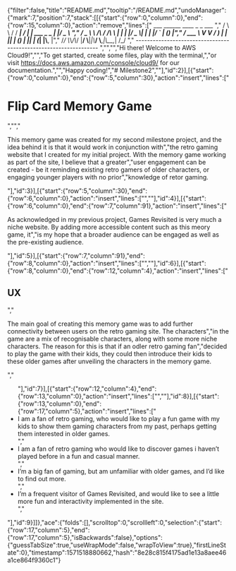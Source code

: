 {"filter":false,"title":"README.md","tooltip":"/README.md","undoManager":{"mark":7,"position":7,"stack":[[{"start":{"row":0,"column":0},"end":{"row":15,"column":0},"action":"remove","lines":["         ___        ______     ____ _                 _  ___  ","        / \\ \\      / / ___|   / ___| | ___  _   _  __| |/ _ \\ ","       / _ \\ \\ /\\ / /\\___ \\  | |   | |/ _ \\| | | |/ _` | (_) |","      / ___ \\ V  V /  ___) | | |___| | (_) | |_| | (_| |\\__, |","     /_/   \\_\\_/\\_/  |____/   \\____|_|\\___/ \\__,_|\\__,_|  /_/ "," ----------------------------------------------------------------- ","","","Hi there! Welcome to AWS Cloud9!","","To get started, create some files, play with the terminal,","or visit https://docs.aws.amazon.com/console/cloud9/ for our documentation.","","Happy coding!","# Milestone2",""],"id":2}],[{"start":{"row":0,"column":0},"end":{"row":5,"column":30},"action":"insert","lines":["<h1>Flip Card Memory Game</h1>","","<p>This memory game was created for my second milestone project, and the idea behind it is that it would work in conjunction with","the retro gaming website that I created for my initial project. With the memory game working as part of the site, I believe that a greater","user engagement can be created - be it reminding existing retro gamers of older characters, or engaging younger players with no prior","knowledge of retor gaming.</p>"],"id":3}],[{"start":{"row":5,"column":30},"end":{"row":6,"column":0},"action":"insert","lines":["",""],"id":4}],[{"start":{"row":6,"column":0},"end":{"row":7,"column":91},"action":"insert","lines":["<p>As acknowledged in my previous project, Games Revisited is very much a niche website. By adding more accessible content such as this meory game, it","is my hope that a broader audience can be engaged as well as the pre-existing audience.</p>"],"id":5}],[{"start":{"row":7,"column":91},"end":{"row":8,"column":0},"action":"insert","lines":["",""],"id":6}],[{"start":{"row":8,"column":0},"end":{"row":12,"column":4},"action":"insert","lines":["<h2>UX</h2>","<p>The main goal of creating this memory game was to add further connectivity between users on the retro gaming site. The characters","in the game are a mix of recognisable characters, along with some more niche characters. The reason for this is that if an odler retro gaming fan","decided to play the game with their kids, they could then introduce their kids to these older games after unveiling the characters in the memory game.</p>","<ul>"],"id":7}],[{"start":{"row":12,"column":4},"end":{"row":13,"column":0},"action":"insert","lines":["",""],"id":8}],[{"start":{"row":13,"column":0},"end":{"row":17,"column":5},"action":"insert","lines":["<li>I am a fan of retro gaming, who would like to play a fun game with my kids to show them gaming characters from my past, perhaps getting them interested in older games.</li>","<li>I am a fan of retro gaming who would like to discover games i haven’t played before in a fun and casual manner.</li>","<li>I’m a big fan of gaming, but am unfamiliar with older games, and I’d like to find out more.</li>","<li>I’m a frequent visitor of Games Revisited, and would like to see a little more fun and interactivity implemented in the site.</li>","</ul>"],"id":9}]]},"ace":{"folds":[],"scrolltop":0,"scrollleft":0,"selection":{"start":{"row":17,"column":5},"end":{"row":17,"column":5},"isBackwards":false},"options":{"guessTabSize":true,"useWrapMode":false,"wrapToView":true},"firstLineState":0},"timestamp":1571518880662,"hash":"8e28c815f4175ad1e13a8aee46a1ce864f9360c1"}